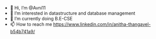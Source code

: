 - 👋 Hi, I’m @Avni11
- 👀 I’m interested in datastructure and database management
- 🌱 I’m currently doing B.E-CSE
- 📫 How to reach me https://www.linkedin.com/in/anitha-thangavel-b54b741a9/

<!---
Avni11/Avni11 is a ✨ special ✨ repository because its `README.md` (this file) appears on your GitHub profile.
You can click the Preview link to take a look at your changes.
--->
